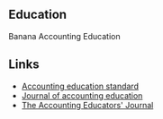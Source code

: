 
## Education

Banana Accounting Education

## Links

* [Accounting education standard](https://www.iaesb.org/)
* [Journal of accounting education](https://www.journals.elsevier.com/journal-of-accounting-education)
* [The Accounting Educators' Journal ](http://www.aejournal.com/ojs/index.php/aej/index)
